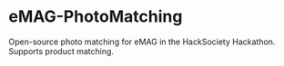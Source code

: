 # eMAG-PhotoMatching
Open-source photo matching for eMAG in the HackSociety Hackathon. Supports product matching.
